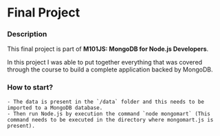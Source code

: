 # Final Project

### Description
This final project is part of **M101JS: MongoDB for Node.js Developers**. 

In this project I was able to put together everything that was covered through the course to build a complete application backed by MongoDB.

### How to start?
	- The data is present in the `/data` folder and this needs to be imported to a MongoDB database. 
	- Then run Node.js by execution the command `node mongomart` (This command needs to be executed in the directory where mongomart.js is present).

